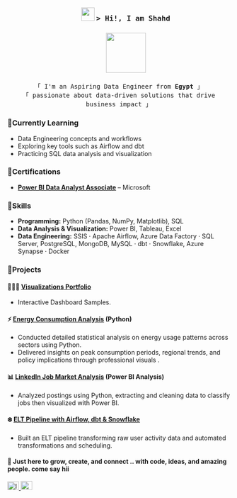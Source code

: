 <!-- LEAVE A STAR, IF YOU LIKE IT ! -->

<h3 align="center">

        <img src="https://emojis.slackmojis.com/emojis/images/1643515032/10623/cat_shelterin_youtube.png?1643515032" width="30" /> <samp>&gt; Hi!, I am Shahd </samp>
</h3>
<h3 align="center">
        <img src="https://emojis.slackmojis.com/emojis/images/1643515234/12518/kitty_chase_heart.gif?1643515234" width="90" />
</h3>
<p align="center">
  <samp>
    「 I'm an Aspiring Data Engineer from <b>Egypt</b> 」<br>
    「 passionate about data-driven solutions that drive business impact </b>」
  </samp>


</p>


### 🌱Currently Learning
- Data Engineering concepts and workflows
- Exploring key tools such as Airflow and dbt
- Practicing SQL data analysis and visualization


### 🌟Certifications

- [**Power BI Data Analyst Associate**](https://learn.microsoft.com/en-us/users/shahdhesham-2044/credentials/b535cf4e7632bb4a) – Microsoft

### 🌟Skills

  
- **Programming:** Python (Pandas, NumPy, Matplotlib), SQL
- **Data Analysis & Visualization:** Power BI, Tableau, Excel  
- **Data Engineering:** SSIS · Apache Airflow, Azure Data Factory · SQL Server, PostgreSQL, MongoDB, MySQL · dbt · Snowflake, Azure Synapse · Docker 
  
  

### 🌟Projects


#### 👩🏻‍💻 [Visualizations Portfolio](https://my.novypro.com/shahd-hesham)
  - Interactive Dashboard Samples.

#### ⚡ [Energy Consumption Analysis](https://github.com/shahdHesham13/Energy-Consumption-Analysis) (Python)

  
* Conducted detailed statistical analysis on energy usage patterns across sectors using Python.
* Delivered insights on peak consumption periods, regional trends, and policy implications through professional visuals .


#### 📊 [LinkedIn Job Market Analysis](https://github.com/shahdHesham13/LinkedIn-Job-Market-Analysis) (Power BI Analysis)

* Analyzed postings using Python, extracting and cleaning data to classify jobs then visualized with Power BI.


#### ❄️ [ELT Pipeline with Airflow, dbt & Snowflake](https://github.com/shahdHesham13/ELT-Pipeline-with-Airflow-dbt-Snowflake)

* Built an ELT pipeline transforming raw user activity data and automated transformations and scheduling.

#### 💌 Just here to grow, create, and connect .. with code, ideas, and amazing people. come say hii

<div align="left">
<a href="http://linkedin.com/in/shahdhesham13" target="_blank">
<img src="https://raw.githubusercontent.com/maurodesouza/profile-readme-generator/master/src/assets/icons/social/linkedin/default.svg" width="26" height="19" alt="linkedin logo"  />
<a href="mailto:shahedhesham13@gmail.com" target="_blank"> <img src="https://raw.githubusercontent.com/maurodesouza/profile-readme-generator/master/src/assets/icons/social/gmail/default.svg" width="26" height="20" alt="gmail logo"/></a>
